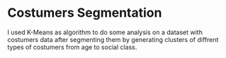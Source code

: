 # Costumers Segmentation
 I used K-Means as algorithm to do some analysis on a dataset with costumers data after segmenting them by generating clusters of diffrent types of costumers from age to social class.
